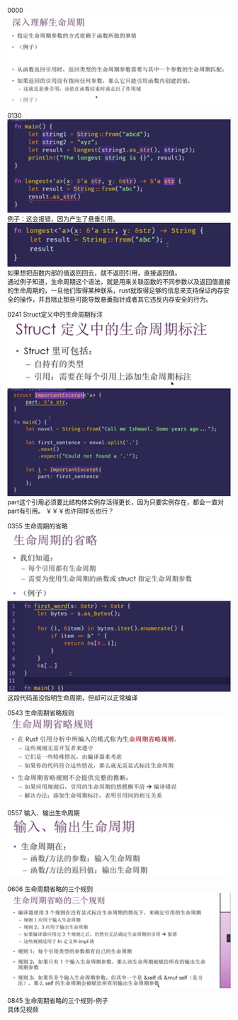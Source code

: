 0000 
![](../images/2021-07-07-23-00-35.png)

0130
![](../images/2021-07-07-23-03-18.png)
例子：这会报错，因为产生了悬垂引用。
![](../images/2021-07-07-23-09-53.png)
如果想把函数内部的值返回回去，就不返回引用，直接返回值。  
通过例子知道，生命周期这个语法，就是用来关联函数的不同参数以及返回值直接的生命周期的，一旦他们取得某种联系，rust就取得足够的信息来支持保证内存安全的操作，并且阻止那些可能导致悬垂指针或者其它违反内存安全的行为。

0241 Struct定义中的生命周期标注
![](../images/2021-07-07-23-16-43.png)
![](../images/2021-07-07-23-17-55.png)
part这个引用必须要比结构体实例存活得更长，因为只要实例存在，都会一直对part有引用。 ￥￥￥也许同样长也行？  

0355 生命周期的省略
![](../images/2021-07-07-23-23-59.png)
![](../images/2021-07-07-23-24-43.png)
这段代码虽没指明生命周期，但却可以正常编译  

0543 生命周期省略规则
![](../images/2021-07-07-23-27-26.png)

0557 输入、输出生命周期
![](../images/2021-07-07-23-28-57.png)

0606 生命周期省略的三个规则
![](../images/2021-07-07-23-31-41.png)

0845 生命周期省略的三个规则-例子  
具体见视频